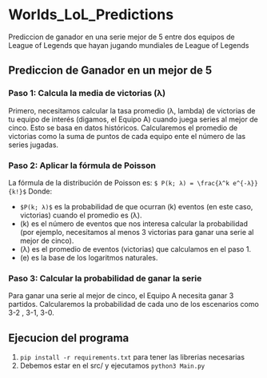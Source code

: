 # Worlds_LoL_Predictions
Prediccion de ganador en una serie mejor de 5 entre dos equipos de League of Legends que hayan jugando mundiales de League of Legends

## Prediccion de Ganador en un mejor de 5

### Paso 1: Calcula la media de victorias (λ)
Primero, necesitamos calcular la tasa promedio (λ, lambda) de victorias de tu equipo de interés (digamos, el Equipo A) cuando juega series al mejor de cinco. Esto se basa en datos históricos. Calcularemos el promedio de victorias como la suma de puntos de cada equipo ente el número de las series jugadas.


### Paso 2: Aplicar la fórmula de Poisson
La fórmula de la distribución de Poisson es:
```$ P(k; λ) = \frac{λ^k e^{-λ}}{k!}$```
Donde:
- ```$P(k; λ)$``` es la probabilidad de que ocurran \(k\) eventos (en este caso, victorias) cuando el promedio es \(λ\).
- \(k\) es el número de eventos que nos interesa calcular la probabilidad (por ejemplo, necesitamos al menos 3 victorias para ganar una serie al mejor de cinco).
- \(λ\) es el promedio de eventos (victorias) que calculamos en el paso 1.
- \(e\) es la base de los logaritmos naturales.

### Paso 3: Calcular la probabilidad de ganar la serie
Para ganar una serie al mejor de cinco, el Equipo A necesita ganar  3 partidos. Calcularemos la probabilidad de cada uno de los escenarios como 3-2 , 3-1, 3-0.


## Ejecucion del programa
1. ```pip install -r requirements.txt``` para tener las librerias necesarias
2. Debemos estar en el src/ y ejecutamos ```python3 Main.py```
